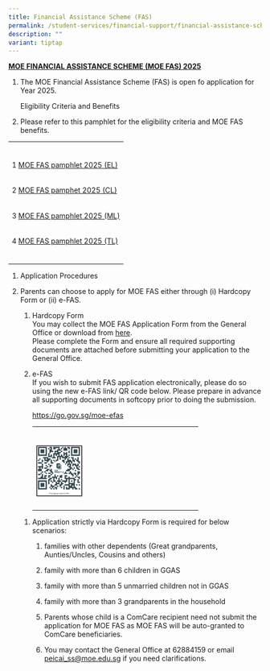 ```yaml
---
title: Financial Assistance Scheme (FAS)
permalink: /student-services/financial-support/financial-assistance-scheme-fas/
description: ""
variant: tiptap
---
```

<p><strong><u>MOE FINANCIAL ASSISTANCE SCHEME (MOE FAS) 2025</u></strong>
</p>
<ol>
<li>
<p>The MOE Financial Assistance Scheme (FAS) is open fo application for Year
2025.</p>
<p>Eligibility Criteria and Benefits</p>
</li>
<li>
<p>Please refer to this pamphlet for the eligibility criteria and MOE FAS
benefits.</p>
</li>
</ol>
<table style="minWidth: 25px">
<colgroup>
<col>
</colgroup>
<tbody>
<tr>
<th rowspan="1" colspan="1">
<p></p>
</th>
</tr>
<tr>
<td rowspan="1" colspan="1">
<p>1 <a href="/files/2024/MOE_FAS_pamphlet_2025__EL_.pdf" rel="noopener noreferrer nofollow" target="_blank">MOE FAS pamphlet 2025 (EL)</a>
</p>
</td>
</tr>
<tr>
<td rowspan="1" colspan="1">
<p>2 <a href="/files/2024/MOE_FAS_pamphet_2025__CL_.pdf" rel="noopener noreferrer nofollow" target="_blank">MOE FAS pamphet 2025 (CL)</a>
</p>
</td>
</tr>
<tr>
<td rowspan="1" colspan="1">
<p>3 <a href="/files/2024/MOE_FAS_pamphlet_2025__ML_.pdf" rel="noopener noreferrer nofollow" target="_blank">MOE FAS pamphlet 2025 (ML)</a>
</p>
</td>
</tr>
<tr>
<td rowspan="1" colspan="1">
<p>4 <a href="/files/2024/MOE_FAS_pamphlet_2025__TL_.pdf" rel="noopener noreferrer nofollow" target="_blank">MOE FAS pamphlet 2025 (TL)</a>
</p>
</td>
</tr>
<tr>
<td rowspan="1" colspan="1">
<p></p>
</td>
</tr>
</tbody>
</table>
<ol>
<li>
<p>Application Procedures</p>
</li>
<li>
<p>Parents can choose to apply for MOE FAS either through (i) Hardcopy Form
or (ii) e-FAS.</p>
<ol>
<li>
<p>Hardcopy Form
<br>You may collect the MOE FAS Application Form from the General Office or
download from <a href="/files/2024/MOE_FAS_Application_Form_2025.pdf" rel="noopener noreferrer nofollow" target="">here</a>.
<br>Please complete the Form and ensure all required supporting documents
are attached before submitting your application to the General Office.</p>
</li>
<li>
<p>e-FAS
<br>If you wish to submit FAS application electronically, please do so using
the new e-FAS link/ QR code below. Please prepare in advance all supporting
documents in softcopy prior to doing the submission.</p>
<p><a href="https://go.gov.sg/moe-efas" rel="noopener noreferrer nofollow" target="_blank">https://go.gov.sg/moe-efas</a>
</p>
<table style="minWidth: 25px">
<colgroup>
<col>
</colgroup>
<tbody>
<tr>
<th rowspan="1" colspan="1">
<p></p>
</th>
</tr>
<tr>
<td rowspan="1" colspan="1">
<p></p>
<div class="isomer-image-wrapper">
<img style="width: 30%;" height="auto" width="100%" alt="QR code MOE FAS" src="/images/Student Services/QR_code_MOE_FAS.jpg">
</div>
</td>
</tr>
<tr>
<td rowspan="1" colspan="1">
<p></p>
</td>
</tr>
</tbody>
</table>
</li>
</ol>
<ol>
<li>
<p>Application strictly via Hardcopy Form is required for below scenarios:</p>
<ol data-tight="true" class="tight">
<li>
<p>families with other dependents (Great grandparents, Aunties/Uncles, Cousins
and others)&nbsp;</p>
</li>
<li>
<p>family with more than 6 children in GGAS&nbsp;</p>
</li>
<li>
<p>family with more than 5 unmarried children not in GGAS</p>
</li>
<li>
<p>family with more than 3 grandparents in the household</p>
</li>
<li>
<p>Parents whose child is a ComCare recipient need not submit the application
for MOE FAS as MOE FAS will be auto-granted to ComCare beneficiaries.</p>
</li>
<li>
<p>You may contact the General Office at 62884159 or email <a href="mailto:peicai_ss@moe.edu.sg" rel="noopener noreferrer nofollow" target="_blank">peicai_ss@moe.edu.sg</a> if
you need clarifications.</p>
</li>
</ol>
</li>
</ol>
</li>
</ol>
<p></p>